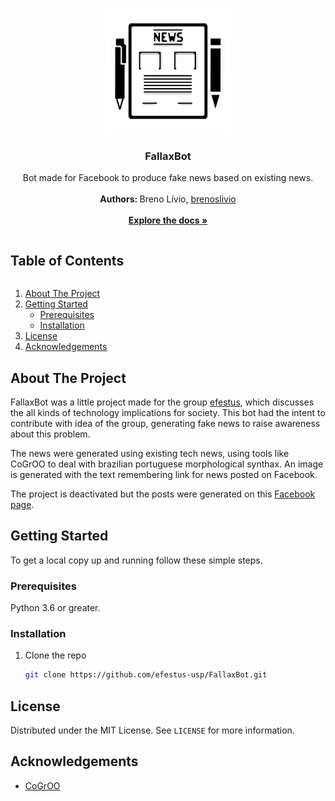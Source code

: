 <!-- PROJECT LOGO -->
<br />
<p align="center">
  <a href="https://github.com/efestus-usp/FallaxBot/">
    <img src="https://raw.githubusercontent.com/efestus-usp/FallaxBot/master/Images/logo.png" alt="Logo" width="200" height="200">
  </a>

  <h3 align="center">FallaxBot</h3>

  <p align="center">
    Bot made for Facebook to produce fake news based on existing news.
    <br />
    <br />
    <strong> Authors: </strong> Breno Lívio, <a href="https://github.com/brenoslivio/"> brenoslivio </a>
    <br />
    <br />
    <a href="https://github.com/efestus-usp/FallaxBot/"><strong>Explore the docs »</strong></a>
  </p>
</p>


<!-- TABLE OF CONTENTS -->

<summary><h2 style="display: inline-block">Table of Contents</h2></summary>
<ol>
  <li>
    <a href="#about-the-project">About The Project</a>
  </li>
  <li>
    <a href="#getting-started">Getting Started</a>
    <ul>
      <li><a href="#prerequisites">Prerequisites</a></li>
      <li><a href="#installation">Installation</a></li>
    </ul>
  </li>
  <li><a href="#license">License</a></li>
  <li><a href="#acknowledgements">Acknowledgements</a></li>
</ol>


<!-- ABOUT THE PROJECT -->
## About The Project

FallaxBot was a little project made for the group [efestus](https://efestus.icmc.usp.br/), which discusses the all kinds of technology implications for society. This bot had the intent to contribute with idea of the group, generating fake news to raise awareness about this problem.

The news were generated using existing tech news, using tools like CoGrOO to deal with brazilian portuguese morphological synthax. An image is generated with the text remembering link for news posted on Facebook.

The project is deactivated but the posts were generated on this [Facebook page](https://web.facebook.com/FallaxBot).

<!-- GETTING STARTED -->
## Getting Started

To get a local copy up and running follow these simple steps.

### Prerequisites

Python 3.6 or greater.

### Installation

1. Clone the repo
   ```sh
   git clone https://github.com/efestus-usp/FallaxBot.git
   ```
   
<!-- LICENSE -->
## License

Distributed under the MIT License. See `LICENSE` for more information.

<!-- ACKNOWLEDGEMENTS -->
## Acknowledgements

* [CoGrOO](https://github.com/gpassero/cogroo4py)
